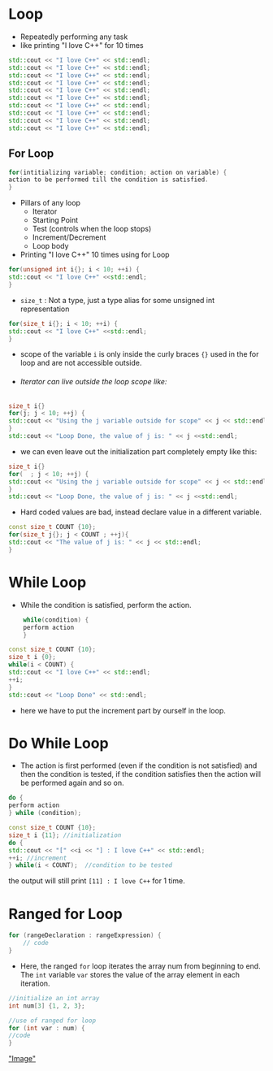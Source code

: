 # Loop

- Repeatedly performing any task 
- like printing "I love C++" for 10 times
```cpp
std::cout << "I love C++" << std::endl;
std::cout << "I love C++" << std::endl;
std::cout << "I love C++" << std::endl;
std::cout << "I love C++" << std::endl;
std::cout << "I love C++" << std::endl;
std::cout << "I love C++" << std::endl;
std::cout << "I love C++" << std::endl;
std::cout << "I love C++" << std::endl;
std::cout << "I love C++" << std::endl;
std::cout << "I love C++" << std::endl;
```

## For Loop

```cpp
for(intitializing variable; condition; action on variable) {
action to be performed till the condition is satisfied.
}
```
- Pillars of any loop
	- Iterator
	- Starting Point
	- Test (controls when the loop stops)
	- Increment/Decrement
	- Loop body
- Printing "I love C++" 10 times using for Loop
```cpp
for(unsigned int i{}; i < 10; ++i) {
std::cout << "I love C++" <<std::endl;
}
```

- `size_t` : Not a type, just a type alias for some unsigned int representation
```cpp
for(size_t i{}; i < 10; ++i) {
std::cout << "I love C++" <<std::endl;
}
```
- scope of the variable `i` is only inside the curly braces `{}` used in the for loop and are not accessible outside.
- ###### Iterator can live outside the loop scope like:
```cpp
size_t i{} 
for(j; j < 10; ++j) {
std::cout << "Using the j variable outside for scope" << j << std::endl;
}
std::cout << "Loop Done, the value of j is: " << j <<std::endl;
```
- we can even leave out the initialization part completely empty like this:
```cpp
size_t i{} 
for(  ; j < 10; ++j) {
std::cout << "Using the j variable outside for scope" << j << std::endl;
}
std::cout << "Loop Done, the value of j is: " << j <<std::endl;
```
- Hard coded values are bad, instead declare value in a different variable.
```cpp
const size_t COUNT {10};
for(size_t j{}; j < COUNT ; ++j){
std::cout << "The value of j is: " << j << std::endl;
}
```

# While Loop
- While the condition is satisfied, perform the action.
```cpp
	while(condition) {
	perform action
	}
```

```cpp
const size_t COUNT {10};
size_t i {0};
while(i < COUNT) {
std::cout << "I love C++" << std::endl;
++i;
}
std::cout << "Loop Done" << std::endl;
```
- here we have to put the increment part by ourself in the loop.
# Do While Loop
- The action is first performed (even if the condition is not satisfied) and then the condition is tested, if the condition satisfies then the action will be performed again and so on.
```cpp
do {
perform action
} while (condition);
```

```cpp
const size_t COUNT {10};
size_t i {11}; //initialization
do {
std::cout << "[" <<i << "] : I love C++" << std::endl;
++i; //increment
} while(i < COUNT);  //condition to be tested
```
the output will still print `[11] : I love C++` for 1 time.
# Ranged for Loop
```cpp
for (rangeDeclaration : rangeExpression) {
    // code
}
```
- Here, the ranged `for` loop iterates the array num from beginning to end. The `int` variable `var` stores the value of the array element in each iteration.
```cpp
//initialize an int array
int num[3] {1, 2, 3};

//use of ranged for loop
for (int var : num) {
//code
}
```


["Image"](https://cdn.programiz.com/sites/tutorial2program/files/cpp-ranged-for-loop.png)

